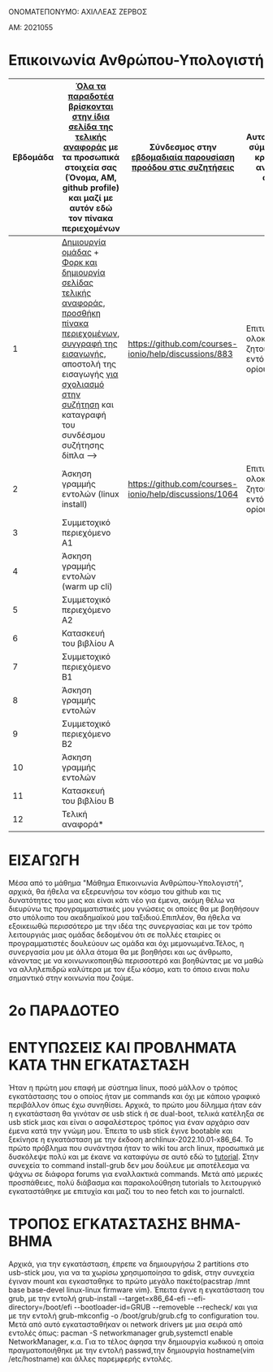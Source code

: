 ΟΝΟΜΑΤΕΠΟΝΥΜΟ: ΑΧΙΛΛΕΑΣ ΖΕΡΒΟΣ

ΑΜ: 2021055

# Επικοινωνία Ανθρώπου-Υπολογιστή

| Εβδομάδα | [Όλα τα παραδοτέα βρίσκονται στην ίδια σελίδα της τελικής αναφοράς](https://courses-ionio.github.io/help/deliverables/) με τα προσωπικά στοιχεία σας (Όνομα, ΑΜ, github profile) και μαζί με αυτόν εδώ τον πίνακα περιεχομένων | Σύνδεσμος στην [εβδομαδιαία παρουσίαση προόδου στις συζητήσεις](https://github.com/courses-ionio/help/discussions/categories/show-and-tell) | Αυτοαξιολόγηση σύμφωνα με τα κριτήρια της αντίστοιχης άσκησης |
| --- | --- | --- | --- |
| 1 |  [Δημιουργία ομάδας](https://github.com/courses-ionio/hci/discussions/1794) + [Φορκ και δημιουργία σελίδας τελικής αναφοράς](https://courses-ionio.github.io/help/guide/), [προσθήκη πίνακα περιεχομένων](https://raw.githubusercontent.com/courses-ionio/hci/master/README.md), [συγγραφή της εισαγωγής](https://courses-ionio.github.io/help/intro/), αποστολή της εισαγωγής [για σχολιασμό στην συζήτηση](https://github.com/courses-ionio/help/discussions/categories/show-and-tell) και καταγραφή του συνδέσμου συζήτησης δίπλα --> |https://github.com/courses-ionio/help/discussions/883 |Επιτυχής ολοκλήρωση των ζητούμενων εντός χρονικού ορίου.
| 2 | Άσκηση γραμμής εντολών (linux install) |https://github.com/courses-ionio/help/discussions/1064 |Επιτυχής ολοκλήρωση των ζητούμενων εντός χρονικού ορίου. |
| 3 | Συμμετοχικό περιεχόμενο A1 | | |
| 4 | Άσκηση γραμμής εντολών (warm up cli) | | |
| 5 | Συμμετοχικό περιεχόμενο A2 | | |
| 6 | Κατασκευή του βιβλίου Α | | |
| 7 | Συμμετοχικό περιεχόμενο B1 | | |
| 8 | Άσκηση γραμμής εντολών | | |
| 9 | Συμμετοχικό περιεχόμενο B2 | | |
| 10 | Άσκηση γραμμής εντολών | | |
| 11 | Κατασκευή του βιβλίου Β | | |
| 12 | Τελική αναφορά* | | |

# ΕΙΣΑΓΩΓΗ

Μέσα από το μάθημα "Μάθημα Επικοινωνία Ανθρώπου-Υπολογιστή", αρχικά, θα ήθελα να εξερευνήσω τον κόσμο του github και τις δυνατότητες του μιας και είναι κάτι νέο για έμενα, ακόμη θέλω να διευρύνω τις προγραμματιστικές μου γνώσεις οι οποίες θα με βοηθήσουν στο υπόλοιπο του ακαδημαϊκού μου ταξιδιού.Επιπλέον, θα ήθελα να εξοικειωθώ περισσότερο με την ιδέα της συνεργασίας και με τον τρόπο λειτουργιάς μιας ομάδας δεδομένου ότι σε πολλές εταιρίες οι προγραμματιστές δουλεύουν ως ομάδα και όχι μεμονωμένα.Τέλος, η συνεργασία μου με άλλα άτομα θα με βοηθήσει και ως άνθρωπο, κάνοντας με να κοινωνικοποιηθώ περισσοτερό και βοηθώντας με να μαθώ να αλληλεπιδρώ καλύτερα με τον έξω κόσμο, κατι το όποιο ειναι πολυ σημαντικό στην κοινωνία που ζούμε.
 
 
# 2ο ΠΑΡΑΔΟΤΕΟ

# ΕΝΤΥΠΩΣΕΙΣ ΚΑΙ ΠΡΟΒΛΗΜΑΤΑ ΚΑΤΑ ΤΗΝ ΕΓΚΑΤΑΣΤΑΣΗ
Ήταν η πρώτη μου επαφή με σύστημα linux, ποσό μάλλον ο τρόπος εγκατάστασης του ο οποίος ήταν με commands και όχι με κάποιο γραφικό περιβάλλον όπως έχω συνηθίσει. Αρχικά, το πρώτο μου δίλημμα ήταν εάν η εγκατάσταση θα γινόταν σε usb stick ή σε dual-boot, τελικά κατέληξα σε usb stick μιας και είναι ο ασφαλέστερος τρόπος για έναν αρχάριο σαν έμενα κατά την γνώμη μου. Έπειτα το usb stick έγινε bootable και ξεκίνησε η εγκατάσταση με την έκδοση archlinux-2022.10.01-x86_64. Το πρώτο πρόβλημα που συνάντησα ήταν το wiki tou arch linux, προσωπικά με δυσκόλεψε πολύ και με έκανε να καταφύγω σε αυτό εδώ το [tutorial](https://www.youtube.com/watch?v=yaThYGr37DI). Στην συνεχεία το command install-grub δεν μου δούλευε με αποτέλεσμα να ψάχνω σε διάφορα forums για εναλλακτικά commands. Μετά από μερικές προσπάθειες, πολύ διάβασμα και παρακολούθηση tutorials το λειτουργικό εγκαταστάθηκε με επιτυχία και μαζί του το neo fetch και το journalctl.  


# ΤΡΟΠΟΣ ΕΓΚΑΤΑΣΤΑΣΗΣ ΒΗΜΑ-ΒΗΜΑ
Αρχικά, για την εγκατάσταση, έπρεπε να δημιουργήσω 2 partitions στο usb-stick μου, για να τα χωρίσω χρησιμοποίησα το gdisk, στην συνεχεία έγιναν mount και εγκασταθηκε το πρώτο μεγάλο πακέτο(pacstrap /mnt base base-devel linux-linux firmware vim}. Έπειτα έγινε η εγκατάσταση του grub, με την εντολή grub-install --target=x86_64-efi --efi-directory=/boot/efi --bootloader-id=GRUB --removeble --recheck/ και για με την εντολή  grub-mkconfig -o /boot/grub/grub.cfg το configuration του. Μετά από αυτό εγκατασταθήκαν οι network drivers με μια σειρά από εντολές όπως: pacman -S networkmanager grub,systemctl enable NetworkManager, κ.α. Για το τέλος άφησα την δημιουργία κωδικού η οποία πραγματοποιήθηκε με την εντολή passwd,την δημιουργία hostname(vim /etc/hostname) και άλλες παρεμφερής εντολές.

